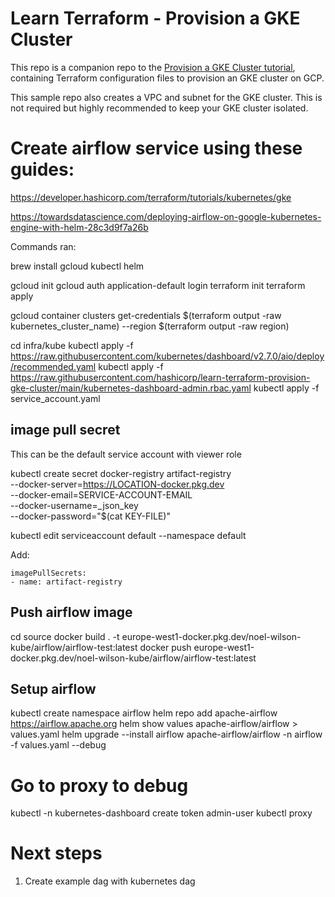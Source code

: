 # Learn Terraform - Provision a GKE Cluster

This repo is a companion repo to the [Provision a GKE Cluster tutorial](https://developer.hashicorp.com/terraform/tutorials/kubernetes/gke), containing Terraform configuration files to provision an GKE cluster on GCP.

This sample repo also creates a VPC and subnet for the GKE cluster. This is not
required but highly recommended to keep your GKE cluster isolated.


# Create airflow service using these guides:

https://developer.hashicorp.com/terraform/tutorials/kubernetes/gke

https://towardsdatascience.com/deploying-airflow-on-google-kubernetes-engine-with-helm-28c3d9f7a26b

Commands ran:

brew install gcloud kubectl helm

gcloud init
gcloud auth application-default login
terraform init
terraform apply

gcloud container clusters get-credentials $(terraform output -raw kubernetes_cluster_name) --region $(terraform output -raw region)

cd infra/kube
kubectl apply -f https://raw.githubusercontent.com/kubernetes/dashboard/v2.7.0/aio/deploy/recommended.yaml 
kubectl apply -f https://raw.githubusercontent.com/hashicorp/learn-terraform-provision-gke-cluster/main/kubernetes-dashboard-admin.rbac.yaml
kubectl apply -f service_account.yaml

## image pull secret

This can be the default service account with viewer role

kubectl create secret docker-registry artifact-registry \
--docker-server=https://LOCATION-docker.pkg.dev \
--docker-email=SERVICE-ACCOUNT-EMAIL \
--docker-username=_json_key \
--docker-password="$(cat KEY-FILE)"

kubectl edit serviceaccount default --namespace default

Add:
```
imagePullSecrets:
- name: artifact-registry
```

## Push airflow image

cd source
docker build . -t europe-west1-docker.pkg.dev/noel-wilson-kube/airflow/airflow-test:latest
docker push europe-west1-docker.pkg.dev/noel-wilson-kube/airflow/airflow-test:latest

## Setup airflow

kubectl create namespace airflow 
helm repo add apache-airflow https://airflow.apache.org
helm show values apache-airflow/airflow > values.yaml
helm upgrade --install airflow apache-airflow/airflow -n airflow -f values.yaml --debug

# Go to proxy to debug

kubectl -n kubernetes-dashboard create token admin-user
kubectl proxy 

# Next steps

1. Create example dag with kubernetes dag